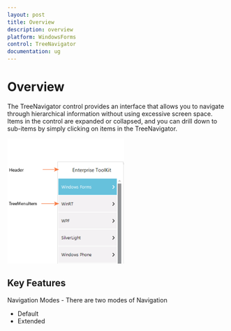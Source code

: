 ```yaml
---
layout: post
title: Overview
description: overview
platform: WindowsForms
control: TreeNavigator 
documentation: ug
---
```


# Overview

The TreeNavigator control provides an interface that allows you to navigate through hierarchical information without using excessive screen space. Items in the control are expanded or collapsed, and you can drill down to sub-items by simply clicking on items in the TreeNavigator. 

![](Overview_images/Overview_img1.png)


## Key Features

Navigation Modes - There are two modes of Navigation

* Default
* Extended
